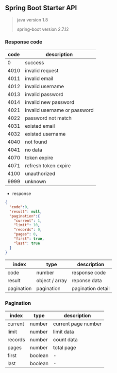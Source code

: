 ﻿## Spring Boot Starter API
> java version 1.8
> 
> spring-boot version 2.7.12
### Response code
| code | description                  |
|------|------------------------------|
| 0    | success                      |
| 4010 | invalid request              |
| 4011 | invalid email                |
| 4012 | invalid username             |
| 4013 | invalid password             |
| 4014 | invalid new password         |
| 4021 | invalid username or password |
| 4022 | password not match           |
| 4031 | existed email                |
| 4032 | existed username             |
| 4040 | not found                    |
| 4041 | no data                      |
| 4070 | token expire                 |
| 4071 | refresh token expire         |
| 4100 | unauthorized                 |
| 9999 | unknown                      |

- response
```json
{
  "code":0,
  "result": null,
  "pagination":{
    "current": 1,
    "limit": 10,
    "records": 0,
    "pages": 0,
    "first": true,
    "last": true
  }
}
 ```
| index | type           | description       |
|-------|----------------|-------------------|
|code| number         | response code     |
|result| object / array | reponse data      |
|pagination| pagination     | pagination detail |
### Pagination

| index | type    | description      |
|-------|---------|------------------|
|current| number  | current page number |
|limit| number  | limit data       |
|records| number  | count data       |
|pages| number  | total page       |
|first| boolean | -                |
|last| boolean | -                |